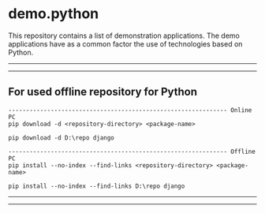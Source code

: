# demo.python

This repository contains a list of demonstration applications. The demo applications have as a common factor the use of technologies based on Python.


------------------------------------------------------------------
------------------------------------------------------------------
For used offline repository for Python
------------------------------------------------------------------
	-------------------------------------------------------------- Online PC
	pip download -d <repository-directory> <package-name>

	pip download -d D:\repo django

	-------------------------------------------------------------- Offline PC
	pip install --no-index --find-links <repository-directory> <package-name>

	pip install --no-index --find-links D:\repo django
------------------------------------------------------------------
------------------------------------------------------------------